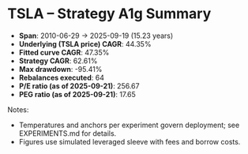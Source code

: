 # TSLA – Strategy A1g Summary

- **Span**: 2010-06-29 → 2025-09-19 (15.23 years)
- **Underlying (TSLA price) CAGR**: 44.35%
- **Fitted curve CAGR**: 47.35%
- **Strategy CAGR**: 62.61%
- **Max drawdown**: -95.41%
- **Rebalances executed**: 64
- **P/E ratio (as of 2025-09-21)**: 256.67
- **PEG ratio (as of 2025-09-21)**: 17.65

Notes:

- Temperatures and anchors per experiment govern deployment; see EXPERIMENTS.md for details.
- Figures use simulated leveraged sleeve with fees and borrow costs.

